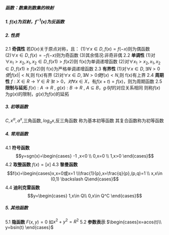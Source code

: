 ##### 函数：数集到数集的映射

##### 1. $f(x)$为双射，$f^{-1}(x)$为反函数

##### 2. 性质

2.1 **奇偶性**
若$D(x)$关于原点对称，且：
(1)$\forall x \in D,f(x)=f(-x)$则为偶函数
(2)$\forall x \in D,f(x)=-f(-x)$则为奇函数
(3)其余情况:非奇非偶
2.2 **单调性**
(1)对$\forall x_1 >x_2 ,x_1,x_2\in D,f(x1)>f(x2)$则 f(x)为单调递增函数
(2)对$\forall x_1 >x_2 ,x_1,x_2\in D,f(x1) \ge f(x2)$则 f(x)为严格单调递增函数
2.3 **有界性**
(1)对$\forall x \in D, \exists N>0使 |f(x)|<N,$则 f(x)有界
(2)对$\forall x \in D, \exists N>0使 f(x)<N,$则 f(x)有上界
2.4 **周期性**
$f:X \in R \rightarrow Y \in R$
$\exists t>0，对\forall x \in X$，有$f(x+t)=f(x)$，则为周期函数
2.5 **限制与延拓**
$f(x): A\rightarrow R$ , $g(x): B\rightarrow R$ , $A \subseteq B$，$g与f$的对应关系相同
则称$f(x)$为$g(x)$的限制，$g(x)$为$f(x)$的延拓

##### 3. 初等函数

$C,x^{\alpha},a^{x},$三角函数$,log_a{x},$反三角函数 称为基本初等函数
其复合函数称为初等函数

##### 4. 常用函数

4.1 **符号函数**
$$y=sgn(x)=\begin{cases} -1  ,x<0 \\ 0,x=0 \\ 1,x>0 \end{cases}$$
4.2 **取整函数** $f(x)=[x]$
4.3 **黎曼函数**
$$f(x)=\begin{cases}x,x=0或x=1 \\\frac{1}{p},x=\frac{q}{p},(p,q)=1 \\ x,x\in (0,1) \backslash Q\end{cases}$$
4.4 **迪利克雷函数**
$$y=\begin{cases}  1,x\in Q\\ 0,x\in Q^C \end{cases}$$

##### 5. 其他函数

5.1 **隐函数** $F(x,y)=0$ 如$x^2+y^2=R^2$
5.2 **参数表示** $\begin{cases}x=acos(t)\\ y=bsin(t) \end{cases}$
